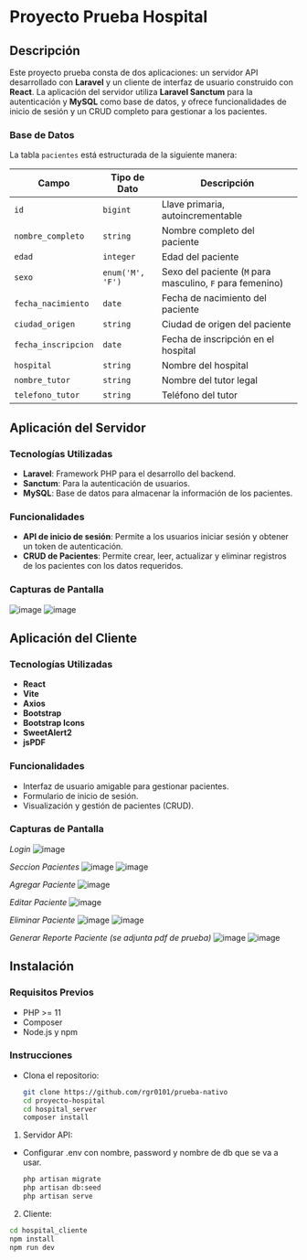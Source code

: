 # Proyecto Prueba Hospital

## Descripción

Este proyecto prueba consta de dos aplicaciones: un servidor API desarrollado con **Laravel** y un cliente de interfaz de usuario construido con **React**. La aplicación del servidor utiliza **Laravel Sanctum** para la autenticación y **MySQL** como base de datos, y ofrece funcionalidades de inicio de sesión y un CRUD completo para gestionar a los pacientes.

### Base de Datos

La tabla `pacientes` está estructurada de la siguiente manera:

| Campo              | Tipo de Dato   | Descripción                              |
|--------------------|----------------|------------------------------------------|
| `id`               | `bigint`       | Llave primaria, autoincrementable         |
| `nombre_completo`  | `string`       | Nombre completo del paciente              |
| `edad`             | `integer`      | Edad del paciente                         |
| `sexo`             | `enum('M', 'F')`| Sexo del paciente (`M` para masculino, `F` para femenino) |
| `fecha_nacimiento` | `date`         | Fecha de nacimiento del paciente          |
| `ciudad_origen`    | `string`       | Ciudad de origen del paciente             |
| `fecha_inscripcion`| `date`         | Fecha de inscripción en el hospital       |
| `hospital`         | `string`       | Nombre del hospital                      |
| `nombre_tutor`     | `string`       | Nombre del tutor legal                   |
| `telefono_tutor`   | `string`       | Teléfono del tutor                       |

## Aplicación del Servidor

### Tecnologías Utilizadas
- **Laravel**: Framework PHP para el desarrollo del backend.
- **Sanctum**: Para la autenticación de usuarios.
- **MySQL**: Base de datos para almacenar la información de los pacientes.

### Funcionalidades
- **API de inicio de sesión**: Permite a los usuarios iniciar sesión y obtener un token de autenticación.
- **CRUD de Pacientes**: Permite crear, leer, actualizar y eliminar registros de los pacientes con los datos requeridos.

### Capturas de Pantalla
![image](https://github.com/user-attachments/assets/274d88c7-ee9b-4da6-a9b0-64fcc829558a)
![image](https://github.com/user-attachments/assets/80c17c59-b690-4999-bbe0-a270f8aa8629)

## Aplicación del Cliente

### Tecnologías Utilizadas
- **React**
- **Vite**
- **Axios**
- **Bootstrap**
- **Bootstrap Icons**
- **SweetAlert2**
- **jsPDF**

### Funcionalidades
- Interfaz de usuario amigable para gestionar pacientes.
- Formulario de inicio de sesión.
- Visualización y gestión de pacientes (CRUD).

### Capturas de Pantalla
*Login*
![image](https://github.com/user-attachments/assets/6d9ae2cd-dd2e-48b6-8251-5ddfad1bbfe4)

*Seccion Pacientes*
![image](https://github.com/user-attachments/assets/c62c4af1-74ac-49cc-8a89-855916d2e666)
![image](https://github.com/user-attachments/assets/38bf6654-aff2-4cce-9f61-33e386bdbe9f)

*Agregar Paciente*
![image](https://github.com/user-attachments/assets/ff112764-166c-4709-9470-af427ad85ff8)

*Editar Paciente*
![image](https://github.com/user-attachments/assets/1a72b61c-84d3-4576-9a8f-558dc194625d)

*Eliminar Paciente*
![image](https://github.com/user-attachments/assets/f43da98f-d586-4bf1-922b-4d79c7a450df)
![image](https://github.com/user-attachments/assets/73910a7a-bf7b-43e1-8ecf-c9c516e0ad78)

*Generar Reporte Paciente (se adjunta pdf de prueba)*
![image](https://github.com/user-attachments/assets/23fa33fb-643e-4b56-80f0-0887b1d030f2)
![image](https://github.com/user-attachments/assets/62ff370f-bca6-4fd0-a0e8-de48019a6a80)

## Instalación

### Requisitos Previos
- PHP >= 11
- Composer
- Node.js y npm

### Instrucciones

- Clona el repositorio:
   ```bash
   git clone https://github.com/rgr0101/prueba-nativo
   cd proyecto-hospital
   cd hospital_server
   composer install

1. Servidor API:
   
- Configurar .env con nombre, password y nombre de db que se va a usar.
  ```bash
  php artisan migrate
  php artisan db:seed
  php artisan serve

2. Cliente:

  ```bash
  cd hospital_cliente
  npm install
  npm run dev



